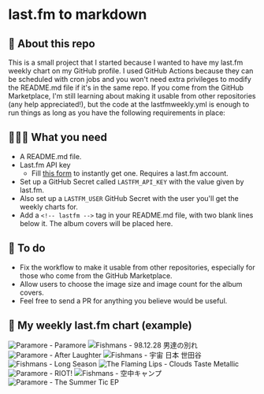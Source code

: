 # last.fm to markdown

## 🤖 About this repo
This is a small project that I started because I wanted to have my last.fm weekly chart on my GitHub profile. I used GitHub Actions because they can be scheduled with cron jobs and you won't need extra privileges to modify the README.md file if it's in the same repo. If you come from the GitHub Marketplace, I'm still learning about making it usable from other repositories (any help appreciated!), but the code at the lastfmweekly.yml is enough to run things as long as you have the following requirements in place:

## 👩🏽‍💻 What you need
* A README.md file.
* Last.fm API key
  * Fill [this form](https://www.last.fm/api/account/create) to instantly get one. Requires a last.fm account.
* Set up a GitHub Secret called ```LASTFM_API_KEY``` with the value given by last.fm.
* Also set up a ```LASTFM_USER``` GitHub Secret with the user you'll get the weekly charts for.
* Add a ```<!-- lastfm -->``` tag in your README.md file, with two blank lines below it. The album covers will be placed here.

## 🚧 To do
* Fix the workflow to make it usable from other repositories, especially for those who come from the GitHub Marketplace.
* Allow users to choose the image size and image count for the album covers.
* Feel free to send a PR for anything you believe would be useful.

## 🎵 My weekly last.fm chart (example)

<!-- lastfm -->
![Paramore - Paramore](https://lastfm.freetls.fastly.net/i/u/64s/bebe11f4ddf3dee473b26c7e2d5c9ff6.png) ![Fishmans - 98.12.28 男達の別れ](https://lastfm.freetls.fastly.net/i/u/64s/f473049c0d8b4dc5cdf70ca773c32ee1.png) ![Paramore - After Laughter](https://lastfm.freetls.fastly.net/i/u/64s/fc4c4f4eb4fa6e9215ecb6705cbb72de.png) ![Fishmans - 宇宙 日本 世田谷](https://lastfm.freetls.fastly.net/i/u/64s/42f09145a2c040959ffe6bbf1a82034c.png) ![Fishmans - Long Season](https://lastfm.freetls.fastly.net/i/u/64s/bff21f34908aa59773d0c3621cb373b0.png) ![The Flaming Lips - Clouds Taste Metallic](https://lastfm.freetls.fastly.net/i/u/64s/3d5fe77ecd5b4863a61cf63cc16392d2.png) ![Paramore - RIOT!](https://lastfm.freetls.fastly.net/i/u/64s/b7a4b3000d0c431fbce299986ac51c48.png) ![Fishmans - 空中キャンプ](https://lastfm.freetls.fastly.net/i/u/64s/534891a8e26aa44f17936987a82f597b.png) ![Paramore - The Summer Tic EP](https://lastfm.freetls.fastly.net/i/u/64s/e01d366ea4064a9aa7cb282c53edbee0.png) 
